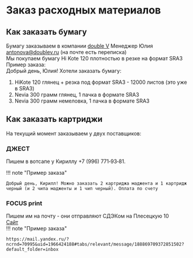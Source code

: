 # Заказ расходных материалов

## Как заказать бумагу 
Бумагу заказываем в компании [double V](https://www.doublev.ru/)
Менеджер Юлия antonova@doublev.ru (на почте есть переписка)  
Мы покупаем бумагу Hi Kote 120 плотностью в резке на формат SRA3  
Пример заказа:  
Добрый день, Юлия! Хотели заказать бумагу:  
1. HiKote 120 глянец + резка под формат SRA3 - 12000 листов (это уже в SRA3)  
2. Nevia 300 грамм глянец, 1 пачка в формате SRA3  
3. Nevia 300 грамм немеловка, 1 пачка в формате SRA3  


## Как заказать картриджи  
На текущий момент заказываем у двух поставщиков:  
### ДЖЕСТ
Пишем в вотсапе у Кириллу +7 (996) 771‑93‑81.  

!!! note "Пример заказа"

    Добрый день, Кирилл! Можно заказать 2 картриджа маджента и 1 картридж черный (и 2 чипа мадженты и 1 чип черный). Оплата по счету 
 
### FOCUS print 
Пишем им на почту - они отправляют СДЭКом на Плесецкую 10  
[Сайт](https://focus-print.ru/catalog/xerox/c60/toner60/xerox-fp-c60/)  
!!! note "Пример заказа"

    https://mail.yandex.ru/?ncrnd=70995&uid=1966424188#tabs/relevant/message/188869709372851502?default_folder=inbox
 